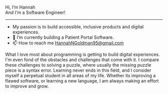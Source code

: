 Hi, I’m Hannah
<br>
And I'm a Software Engineer!
<hr>


-  My passion is to build accessible, inclusive products and digital experiences. 
- 🌱 I’m currently building a Patient Portal Software.
- 📫 How to reach me HannahNGoldman95@gmail.com


What I love most about programming is getting to build digital experiences. I'm even fond of the obstacles and challenges that come with it. I compare these challenges to solving a puzzle, where usually the missing puzzle piece is a syntax error. Learning never ends in this field, and I consider myself a perpetual student in all areas of my life. Whether its improving a flawed software, or learning a new language, I am always making an effort to improve and grow.


<!---
hngoldman995/hngoldman995 is a ✨ special ✨ repository because its `README.md` (this file) appears on your GitHub profile.
You can click the Preview link to take a look at your changes.
--->
